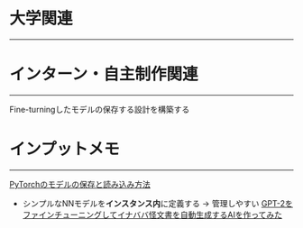 # 大学関連
* * *
# インターン・自主制作関連
* * *
Fine-turningしたモデルの保存する設計を構築する
# インプットメモ
* * *
[PyTorchのモデルの保存と読み込み方法](https://take-tech-engineer.com/pytorch-model-save-load/)
- シンプルなNNモデルを**インスタンス内**に定義する -> 管理しやすい
[GPT-2をファインチューニングしてイナババ怪文書を自動生成するAIを作ってみた](https://zenn.dev/koujimachi2023/articles/b6bde79e73dd1d)
